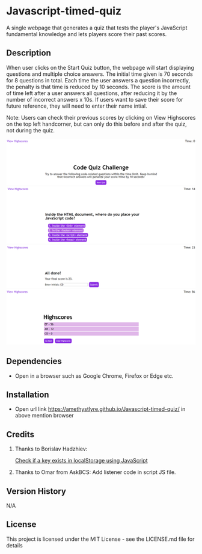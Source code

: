# Javascript-timed-quiz

A single webpage that generates a quiz that tests the player's JavaScript fundamental knowledge and lets players score their past scores.

## Description

When user clicks on the Start Quiz button, the webpage will start displaying questions and multiple choice answers. The initial time given is 70 seconds for 8 questions in total.
Each time the user answers a question incorrectly, the penalty is that time is reduced by 10 seconds.
The score is the amount of time left after a user answers all questions, after reducing it by the number of incorrect answers x 10s.
If users want to save their score for future reference, they will need to enter their name intial.

Note: Users can check their previous scores by clicking on View Highscores on the top left handcorner, but can only do this before and after the quiz, not during the quiz.


![Start of quiz](screenshots/Start%20of%20Quiz.png)
![During the quiz](screenshots/During%20the%20quiz.png)
![End of quiz](screenshots/End%20of%20Quiz.png)
![High Score records](screenshots/High%20Score%20page.png)


## Dependencies

* Open in a browser such as Google Chrome, Firefox or Edge etc.

## Installation

* Open url link https://amethystlyre.github.io/Javascript-timed-quiz/ in above mention browser

## Credits
1. Thanks to Borislav Hadzhiev:

    [Check if a key exists in localStorage using JavaScript](https://bobbyhadz.com/blog/check-if-localstorage-key-exists-using-javascript)

2. Thanks to Omar from AskBCS:
    Add listener code in script JS file.

## Version History
N/A

## License

This project is licensed under the MIT License - see the LICENSE.md file for details